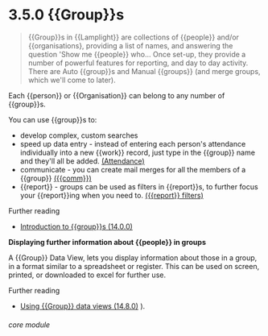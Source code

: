 # 3.5.0    {{Group}}s

> {{Group}}s in {{Lamplight}} are collections of {{people}} and/or {{organisations}, providing a list of names, and answering the question 'Show me {{people}} who... Once set-up, they provide a number of powerful features for reporting, and day to day activity.  There are Auto {{group}}s and Manual {{groups}} (and merge groups, which we'll come to later).

Each {{person}} or {{Organisation}} can belong to any number of {{group}}s.

You can use {{group}}s to:

  * develop complex, custom searches
  * speed up data entry - instead of entering each person's attendance individually into a new {{work}} record, just type in the {{group}} name and they'll all be added. [(Attendance)](/help/index/v/{{version}}/p/9.1.2)
  * communicate - you can create mail merges for all the members of a {{group}} [({{comm}})](/help/index/v/{{version}}/p/12.1.0)
  * {{report}} - groups can be used as filters in {{report}}s, to further focus your {{report}}ing when you need to. [({{report}} filters)](/help/index/v/{{version}}/p/17.1.1)
  
  Further reading
   * [Introduction to {{group}}s (14.0.0)](/help/index/v/{{version}}/p/14.0.0)
    
 
  **Displaying further information about {{people}} in groups**
  
  A {{Group}} Data View, lets you display information about those in a group, in a format similar to a spreadsheet or register.  This can be used on screen, printed, or downloaded to excel for further use.
  
 Further reading
* [Using {{Group}} data views (14.8.0)](/help/index/v/{{version}}/p/14.8.0) ).

###### core module

